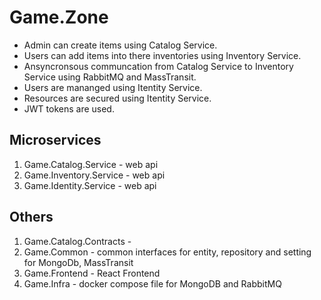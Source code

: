 # Game.Zone
- Admin can create items using Catalog Service.
- Users can add items into there inventories using Inventory Service.
- Ansyncronsous communcation from Catalog Service to Inventory Service using RabbitMQ and MassTransit.
- Users are mananged using Itentity Service.
- Resources are secured using Itentity Service.
- JWT tokens are used.

## Microservices
1. Game.Catalog.Service - web api
2. Game.Inventory.Service - web api
3. Game.Identity.Service - web api


## Others
1. Game.Catalog.Contracts - 
2. Game.Common - common interfaces for entity, repository and setting for MongoDb, MassTransit
3. Game.Frontend - React Frontend 
4. Game.Infra - docker compose file for MongoDB and RabbitMQ
